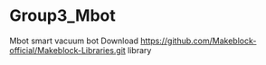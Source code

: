 # Group3_Mbot
Mbot smart vacuum bot
Download https://github.com/Makeblock-official/Makeblock-Libraries.git library
